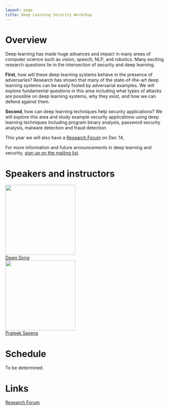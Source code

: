 ```yaml
---
layout: page
title: Deep Learning Security Workshop
---
```


# Overview

Deep learning has made huge advances and impact in many
areas of computer science such as vision, speech, NLP, and
robotics. Many exciting research questions lie in the
intersection of security and deep learning.

**First**, how will these deep learning systems behave in the
presence of adversaries? Research has shown that many of the
state-of-the-art deep learning systems can be easily fooled by
adversarial examples. We will explore fundamental questions in
this area including what types of attacks are possible on deep
learning systems, why they exist, and how we can defend
against them.

**Second**, how can deep learning techniques help security
applications? We will explore this area and study example
security applications using deep learning techniques including
program binary analysis, password security analysis, malware
detection and fraud detection

This year we will also have a [Research Forum](forum.md) on Dec 14,

For more information and future announcements in deep learning and security, [sign up on the mailing list](https://groups.google.com/d/forum/deep-learning-security).

# Speakers and instructors

<div class="instructors">
     <div class="instructor">
       <a href="https://people.eecs.berkeley.edu/~dawnsong/">
         <div class="instructorphoto"><img src="https://people.eecs.berkeley.edu/~dawnsong/dawn-berkeley.jpg" width="220"/></div>
         <div>Dawn Song</div>
       </a>
     </div>
     <div class="instructor">
       <a href="http://www.comp.nus.edu.sg/~prateeks/">
         <div class="instructorphoto"><img src="http://www.cs.berkeley.edu/~prateeks/photo-2.jpg" width="220"/></div>
         <div>Prateek Saxena</div>
       </a>
     </div>
</div>

# Schedule

To be determined.

# Links

[Research Forum](forum.md)
